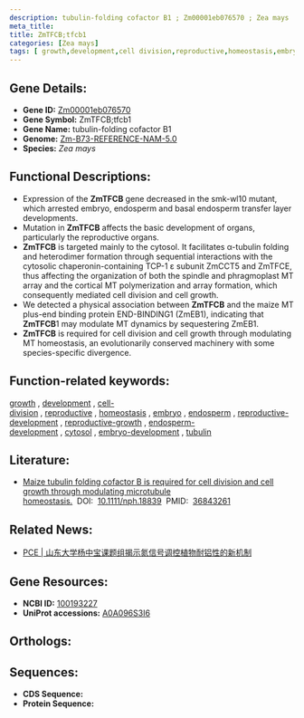 ```yaml
---
description: tubulin-folding cofactor B1 ; Zm00001eb076570 ; Zea mays
meta_title:
title: ZmTFCB;tfcb1
categories: [Zea mays]
tags: [ growth,development,cell division,reproductive,homeostasis,embryo,endosperm,reproductive development,reproductive growth,endosperm development,cytosol,embryo development,tubulin ]
---
```


## Gene Details:
- **Gene ID:**	[Zm00001eb076570](https://www.maizegdb.org/gene_center/gene/Zm00001eb076570)
- **Gene Symbol:** ZmTFCB;tfcb1
- **Gene Name:** tubulin-folding cofactor B1
- **Genome:** [Zm-B73-REFERENCE-NAM-5.0](https://www.maizegdb.org/genome/assembly/Zm-B73-REFERENCE-NAM-5.0)
- **Species:** *Zea mays*

## Functional Descriptions:
   - Expression of the **ZmTFCB** gene decreased in the smk-wl10 mutant, which arrested embryo, endosperm and basal endosperm transfer layer developments.
   - Mutation in **ZmTFCB** affects the basic development of organs, particularly the reproductive organs.
   - **ZmTFCB** is targeted mainly to the cytosol. It facilitates α-tubulin folding and heterodimer formation through sequential interactions with the cytosolic chaperonin-containing TCP-1 ε subunit ZmCCT5 and ZmTFCE, thus affecting the organization of both the spindle and phragmoplast MT array and the cortical MT polymerization and array formation, which consequently mediated cell division and cell growth.
   - We detected a physical association between **ZmTFCB** and the maize MT plus-end binding protein END-BINDING1 (ZmEB1), indicating that **ZmTFCB**1 may modulate MT dynamics by sequestering ZmEB1.
   -  **ZmTFCB** is required for cell division and cell growth through modulating MT homeostasis, an evolutionarily conserved machinery with some species-specific divergence.

## Function-related keywords:
[growth](/tags/growth/)&nbsp;,&nbsp;[development](/tags/development/)&nbsp;,&nbsp;[cell-division](/tags/cell-division/)&nbsp;,&nbsp;[reproductive](/tags/reproductive/)&nbsp;,&nbsp;[homeostasis](/tags/homeostasis/)&nbsp;,&nbsp;[embryo](/tags/embryo/)&nbsp;,&nbsp;[endosperm](/tags/endosperm/)&nbsp;,&nbsp;[reproductive-development](/tags/reproductive-development/)&nbsp;,&nbsp;[reproductive-growth](/tags/reproductive-growth/)&nbsp;,&nbsp;[endosperm-development](/tags/endosperm-development/)&nbsp;,&nbsp;[cytosol](/tags/cytosol/)&nbsp;,&nbsp;[embryo-development](/tags/embryo-development/)&nbsp;,&nbsp;[tubulin](/tags/tubulin/)

## Literature:
   - [Maize tubulin folding cofactor B is required for cell division and cell growth through modulating microtubule homeostasis.]( https://nph.onlinelibrary.wiley.com/doi/10.1111/nph.18839)&nbsp;&nbsp;DOI:&nbsp;&nbsp;[10.1111/nph.18839](https://nph.onlinelibrary.wiley.com/doi/10.1111/nph.18839)&nbsp;&nbsp;PMID:&nbsp;&nbsp;[36843261](https://pubmed.ncbi.nlm.nih.gov/36843261/)

## Related News:
   - [PCE | 山东大学杨中宝课题组揭示氮信号调控植物耐铝性的新机制](https://mp.weixin.qq.com/s/gGzU-aOaWQKsNwCWJ-0VhA)

## Gene Resources:
- **NCBI ID:** [100193227](https://www.ncbi.nlm.nih.gov/gene/?term=100193227)
- **UniProt accessions:** [A0A096S3I6](https://www.uniprot.org/uniprotkb/A0A096S3I6/entry)

## Orthologs:

## Sequences:
- **CDS Sequence:**
- **Protein Sequence:**
